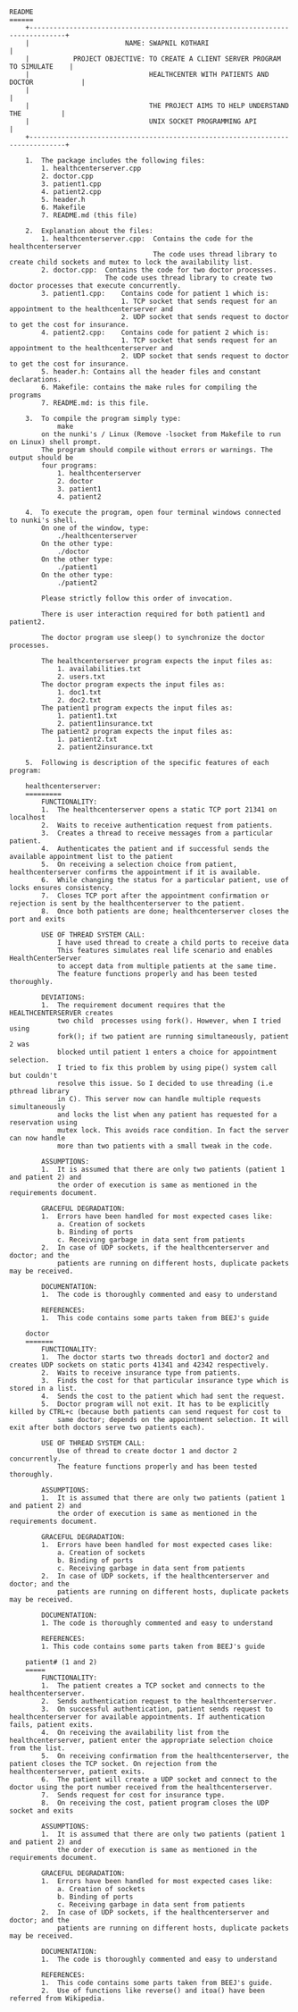 	README
	======
		+-------------------------------------------------------------------------------+
		|                        NAME: SWAPNIL KOTHARI                                  |
		|           PROJECT OBJECTIVE: TO CREATE A CLIENT SERVER PROGRAM TO SIMULATE    |
		|                              HEALTHCENTER WITH PATIENTS AND DOCTOR            |
		|                                                                               |
		|                              THE PROJECT AIMS TO HELP UNDERSTAND THE          |
		|                              UNIX SOCKET PROGRAMMING API                      |
		+-------------------------------------------------------------------------------+
		
		1.  The package includes the following files:
			1. healthcenterserver.cpp
			2. doctor.cpp
			3. patient1.cpp
			4. patient2.cpp
			5. header.h
			6. Makefile
			7. README.md (this file)
			
		2.  Explanation about the files:
			1. healthcenterserver.cpp: 	Contains the code for the healthcenterserver
										The code uses thread library to create child sockets and mutex to lock the availability list.
			2. doctor.cpp: 	Contains the code for two doctor processes.
							The code uses thread library to create two doctor processes that execute concurrently.
			3. patient1.cpp:	Contains code for patient 1 which is: 
								1. TCP socket that sends request for an appointment to the healthcenterserver and 
								2. UDP socket that sends request to doctor to get the cost for insurance.
			4. patient2.cpp: 	Contains code for patient 2 which is:
								1. TCP socket that sends request for an appointment to the healthcenterserver and 
								2. UDP socket that sends request to doctor to get the cost for insurance.
			5. header.h: Contains all the header files and constant declarations.
			6. Makefile: contains the make rules for compiling the programs
			7. README.md: is this file.
			
		3.  To compile the program simply type:
				make
			on the nunki's / Linux (Remove -lsocket from Makefile to run on Linux) shell prompt.
			The program should compile without errors or warnings. The output should be
			four programs:
				1. healthcenterserver
				2. doctor
				3. patient1
				4. patient2
			  
		4.  To execute the program, open four terminal windows connected to nunki's shell.
			On one of the window, type:
				./healthcenterserver
			On the other type:
				./doctor
			On the other type:
				./patient1
			On the other type:
				./patient2

			Please strictly follow this order of invocation. 
			
			There is user interaction required for both patient1 and patient2.
			
			The doctor program use sleep() to synchronize the doctor processes.
			
			The healthcenterserver program expects the input files as:
				1. availabilities.txt
				2. users.txt
			The doctor program expects the input files as:
				1. doc1.txt
				2. doc2.txt
			The patient1 program expects the input files as:
				1. patient1.txt
				2. patient1insurance.txt
			The patient2 program expects the input files as:
				1. patient2.txt
				2. patient2insurance.txt
	
		5.  Following is description of the specific features of each program:
    
		healthcenterserver:
		=========    
			FUNCTIONALITY:
			1.  The healthcenterserver opens a static TCP port 21341 on localhost
			2.  Waits to receive authentication request from patients.
			3.  Creates a thread to receive messages from a particular patient.
			4.  Authenticates the patient and if successful sends the available appointment list to the patient
			5.  On receiving a selection choice from patient, healthcenterserver confirms the appointment if it is available.
			6.  While changing the status for a particular patient, use of locks ensures consistency. 
			7.  Closes TCP port after the appointment confirmation or rejection is sent by the healthcenterserver to the patient. 
			8.  Once both patients are done; healthcenterserver closes the port and exits

			USE OF THREAD SYSTEM CALL:
				I have used thread to create a child ports to receive data 
				This features simulates real life scenario and enables HealthCenterServer 
				to accept data from multiple patients at the same time.
				The feature functions properly and has been tested thoroughly.

			DEVIATIONS:
			1.  The requirement document requires that the HEALTHCENTERSERVER creates 
				two child  processes using fork(). However, when I tried using 
				fork(); if two patient are running simultaneously, patient 2 was 
				blocked until patient 1 enters a choice for appointment selection.
				I tried to fix this problem by using pipe() system call but couldn't 
				resolve this issue. So I decided to use threading (i.e pthread library 
				in C). This server now can handle multiple requests simultaneously 
				and locks the list when any patient has requested for a reservation using 
				mutex lock. This avoids race condition. In fact the server can now handle 
				more than two patients with a small tweak in the code. 

			ASSUMPTIONS:
			1.	It is assumed that there are only two patients (patient 1 and patient 2) and 
				the order of execution is same as mentioned in the requirements document.

			GRACEFUL DEGRADATION:
			1.	Errors have been handled for most expected cases like:
				a. Creation of sockets
				b. Binding of ports
				c. Receiving garbage in data sent from patients
			2.	In case of UDP sockets, if the healthcenterserver and doctor; and the 
				patients are running on different hosts, duplicate packets may be received.

			DOCUMENTATION:
			1.  The code is thoroughly commented and easy to understand

			REFERENCES:
			1.  This code contains some parts taken from BEEJ's guide

		doctor
		=======
			FUNCTIONALITY:
			1.  The doctor starts two threads doctor1 and doctor2 and creates UDP sockets on static ports 41341 and 42342 respectively.
			2.  Waits to receive insurance type from patients.
			3.  Finds the cost for that particular insurance type which is stored in a list.
			4.  Sends the cost to the patient which had sent the request.
			5.  Doctor program will not exit. It has to be explicitly killed by CTRL+c (because both patients can send request for cost to 
				same doctor; depends on the appointment selection. It will exit after both doctors serve two patients each).

			USE OF THREAD SYSTEM CALL:
				Use of thread to create doctor 1 and doctor 2 concurrently. 
				The feature functions properly and has been tested thoroughly. 

			ASSUMPTIONS:
			1.  It is assumed that there are only two patients (patient 1 and patient 2) and 
				the order of execution is same as mentioned in the requirements document.

			GRACEFUL DEGRADATION:
			1. 	Errors have been handled for most expected cases like:
				a. Creation of sockets
				b. Binding of ports
				c. Receiving garbage in data sent from patients
			2.  In case of UDP sockets, if the healthcenterserver and doctor; and the 
				patients are running on different hosts, duplicate packets may be received.

			DOCUMENTATION:
			1. The code is thoroughly commented and easy to understand

			REFERENCES:
			1. This code contains some parts taken from BEEJ's guide

		patient# (1 and 2)
		=====
			FUNCTIONALITY:
			1.  The patient creates a TCP socket and connects to the healthcenterserver.
			2.  Sends authentication request to the healthcenterserver.
			3.  On successful authentication, patient sends request to healthcenterserver for available appointments. If authentication fails, patient exits. 
			4.  On receiving the availability list from the healthcenterserver, patient enter the appropriate selection choice from the list.
			5.  On receiving confirmation from the healthcenterserver, the patient closes the TCP socket. On rejection from the healthcenterserver, patient exits.
			6.  The patient will create a UDP socket and connect to the doctor using the port number received from the healthcenterserver.
			7.  Sends request for cost for insurance type.
			8.  On receiving the cost, patient program closes the UDP socket and exits 
					  
			ASSUMPTIONS:
			1.	It is assumed that there are only two patients (patient 1 and patient 2) and 
				the order of execution is same as mentioned in the requirements document.

			GRACEFUL DEGRADATION:
			1.	Errors have been handled for most expected cases like:
				a. Creation of sockets
				b. Binding of ports
				c. Receiving garbage in data sent from patients
			2.  In case of UDP sockets, if the healthcenterserver and doctor; and the 
				patients are running on different hosts, duplicate packets may be received.

			DOCUMENTATION:
			1.	The code is thoroughly commented and easy to understand

			REFERENCES:
			1.	This code contains some parts taken from BEEJ's guide.
			2.	Use of functions like reverse() and itoa() have been referred from Wikipedia.